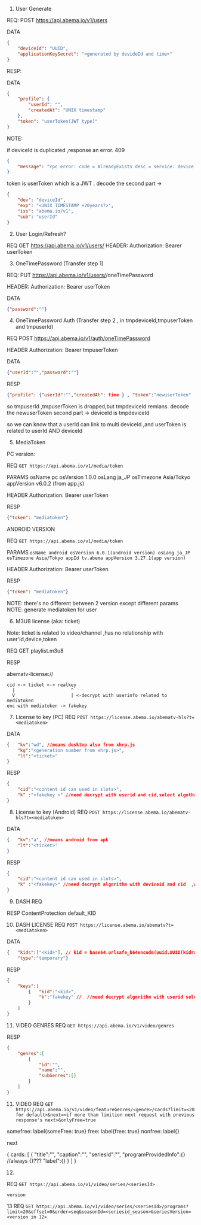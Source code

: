 1. User Generate

REQ: POST https://api.abema.io/v1/users

DATA 
```json
{
    "deviceId": "UUID",
    "applicationKeySecret": "<generated by devideId and time>"
}
```
RESP:

DATA
```json
{
    "profile": {
        "userId": "",
        "createdAt": "UNIX timestamp"
    },
    "token": "userToken(JWT type)"
}
```

NOTE:

if deviceId is duplicated ,response an error. 409 
```json
{
    "message": "rpc error: code = AlreadyExists desc = service: device already registered = deviceId"
}
```

token is userToken which is a JWT . decode the second part -> 
```json
{
    "dev": "deviceId",
    "exp": "<UNIX TIMESTAMP +20years?>",
    "iss": "abema.io/v1",
    "sub": "userId"
}
```

2. User Login/Refresh?

REQ GET https://api.abema.io/v1/users/<userid>
HEADER: Authorization: Bearer userToken

3. OneTimePassword (Transfer step 1)

REQ: PUT https://api.abema.io/v1/users/<userid>/oneTimePassword

HEADER: Authorization: Bearer userToken

DATA 
```json
{"password":""}
```

4. OneTimePassword Auth (Transfer step 2 , in tmpdeviceId,tmpuserToken and tmpuserId)

REQ POST https://api.abema.io/v1/auth/oneTimePassword

HEADER Authorization: Bearer tmpuserToken

DATA
```json
{"userId":"","password":""}
```
RESP
```json
{"profile": {"userId":"","createdAt": time } , "token":"newuserToken" ,"subscriptions":[]}
```

so tmpuserId ,tmpuserToken is dropped,but  tmpdeviceId remians.
decode the newuserToken second part  -> deviceId is tmpdeviceId

so we can  know that a userId can link to multi deviceId ,and userToken is related to userId AND deviceId

5. MediaToken

PC version:

REQ `GET https://api.abema.io/v1/media/token`

PARAMS osName pc osVersion 1.0.0 osLang ja_JP osTimezone Asia/Tokyo appVersion v6.0.2 (from app.js)

HEADER Authorization: Bearer userToken

RESP
```json
{"token": "mediatoken"}
```

ANDROID VERSION

REQ `GET https://api.abema.io/v1/media/token`

PARAMS `osName android osVersion 6.0.1(android version) osLang ja_JP osTimezone Asia/Tokyo appId tv.abema appVersion 3.27.1(app version)`

HEADER Authorization: Bearer userToken

RESP
```json
{"token": "mediatoken"}
```
NOTE: there's no different  between 2 version except different params
NOTE: generate mediatoken for user

6. M3U8 license (aka: ticket)

Note: ticket is related to video/channel ,has no relationship with user'id,device,token

REQ GET playlist.m3u8

RESP

abematv-license://<ticket>

```
cid <-> ticket <-> realkey
  |                     ^ 
  V                     | <-decrypt with userinfo related to mediatoken
enc with mediatoken -> fakekey
```



7. License to key (PC) 
REQ `POST https://license.abema.io/abematv-hls?t=<mediatoken>`

DATA
```json
{   "kv":"wd", //means desktop also from xhrp.js
    "kg":"<generation number from xhrp.js>",
    "lt":"<ticket>"
}
```

RESP
```json
{
    "cid":"<content id can used in slots>",
    "k" :"<fakekey >" //need decrypt with userid and cid,select algothrim via last char 
}
```

8. License to key (Android) 
REQ `POST https://license.abema.io/abematv-hls?t=<mediatoken>`

DATA
```json
{   "kv":"a", //means android from apk
    "lt":"<ticket>"
}
```

RESP
```json
{
    "cid":"<content id can used in slots>",
    "k" :"<fakekey>" //need decrypt algorithm with deviceid and cid  ,which differs from pc version
}
```

9. DASH 
REQ

RESP
ContentProtection default_KID

10. DASH LICENSE
REQ `POST https://license.abema.io/abematv?t=<mediatoken>`

DATA
```json
{   "kids":["<kid>"], // kid = base64.urlsafe_b64encode(uuid.UUID(kidraw).bytes).rstrip('=')
    "type":"temporary"}
```

RESP
```json
{
    "keys":[
        {   "kid":"<kid>",
            "k":"fakekey" //  //need decrypt algorithm with userid select algothrim via last char  ,which differs with m3u8's algo.
        }
    ]
}
```

11. VIDEO GENRES
REQ `GET https://api.abema.io/v1/video/genres`

RESP
```json
{
    "genres":[
        {
            "id":"",
            "name":"",
            "subGenres":[]
        }
    ]
}
```
11. VIDEO 
REQ `GET https://api.abema.io/v1/video/featureGenres/<genre>/cards?limit=<20 for default>&next=<if more than limition next request with previous response's next>&onlyFree=true`


somefree: label{someFree: true}
free: label{free: true}
nonfree: label{}


next 

{
    cards:
    [
     {
        "title":"",
        "caption":"",
        "seriesId":"",
        "programProvidedInfo":{} //always {}???
        "label":{}
     }
    ]
}

12. 
REQ `GET https://api.abema.io/v1/video/series/<seriesId>`


    version 

13
REQ `GET https://api.abema.io/v1/video/series/<seriesId>/programs?limit=20&offset=0&order=seq&seasonId=<seriesid_season>&seriesVersion=<version in 12>`